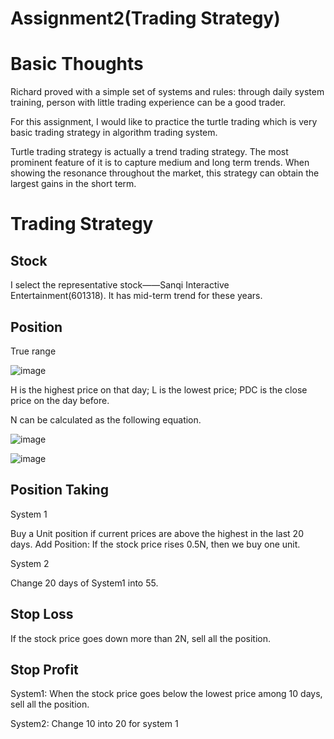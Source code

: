 # Assignment2(Trading Strategy)
Basic Thoughts
==
Richard proved with a simple set of systems and rules: through daily system training, person with little trading experience can be a good trader.

For this assignment, I would like to practice the turtle trading which is very basic trading strategy in algorithm trading system.

Turtle trading strategy is actually a trend trading strategy. The most prominent feature of it is to capture medium and long term trends. When showing the resonance throughout the market, this strategy can obtain the largest gains in the short term.

Trading Strategy
==
Stock
-
I select the representative stock——Sanqi Interactive Entertainment(601318). It has mid-term trend for these years.

Position
-
True range

![image](https://user-images.githubusercontent.com/80868998/118040635-61b21000-b3a4-11eb-8b59-454676df514b.png)

H is the highest price on that day; L is the lowest price; PDC is the close price on the day before. 

N can be calculated as the following equation.

![image](https://user-images.githubusercontent.com/80868998/118040916-c2414d00-b3a4-11eb-971d-bf03c6bff93b.png)

![image](https://user-images.githubusercontent.com/80868998/118040940-c9685b00-b3a4-11eb-813b-9b35711bd0cf.png)

Position Taking
-
System 1

Buy a Unit position if current prices are above the highest in the last 20 days.
Add Position: If the stock price rises 0.5N, then we buy one unit.

System 2

Change 20 days of System1 into 55.

Stop Loss
-
If the stock price goes down more than 2N, sell all the position.

Stop Profit
-
System1: When the stock price goes below the lowest price among 10 days, sell all the position.

System2: Change 10 into 20 for system 1

